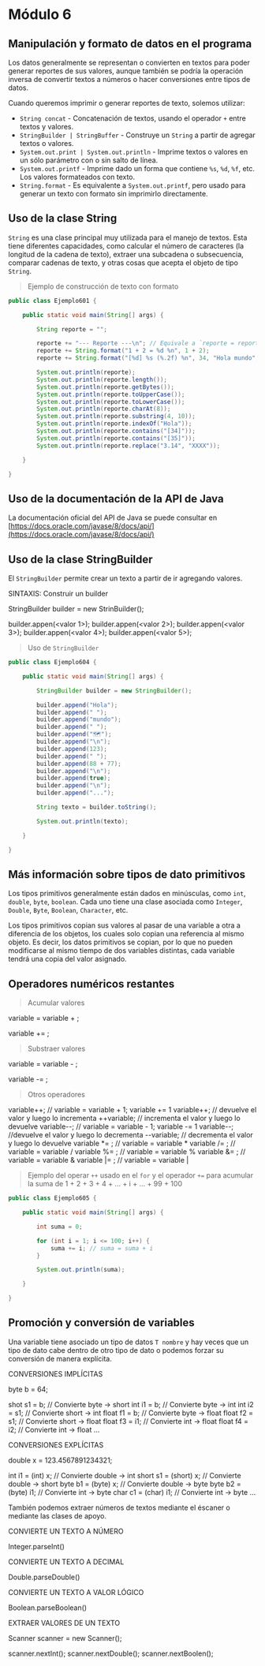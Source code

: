 # Módulo 6

## Manipulación y formato de datos en el programa

Los datos generalmente se representan o convierten en textos para poder 
generar reportes de sus valores, aunque también se podría la operación
inversa de convertir textos a números o hacer conversiones entre tipos de datos.

Cuando queremos imprimir o generar reportes de texto, solemos utilizar:

- `String concat` - Concatenación de textos, usando el operador `+` entre textos y valores.
- `StringBuilder | StringBuffer` - Construye un `String` a partir de agregar textos o valores.
- `System.out.print | System.out.println` - Imprime textos o valores en un sólo parámetro con o sin salto de línea.
- `System.out.printf` - Imprime dado un forma que contiene `%s`, `%d`, `%f`, etc. Los valores formateados con texto.
- `String.format` - Es equivalente a `System.out.printf`, pero usado para generar un texto con formato sin imprimirlo 
  directamente.

## Uso de la clase String

`String` es una clase principal muy utilizada para el manejo de textos.
Esta tiene diferentes capacidades, como calcular el número de caracteres
(la longitud de la cadena de texto), extraer una subcadena o subsecuencia,
comparar cadenas de texto, y otras cosas que acepta el objeto de tipo `String`.

> Ejemplo de construcción de texto con formato

```java
public class Ejemplo601 {

    public static void main(String[] args) {

        String reporte = "";

        reporte += "--- Reporte ---\n"; // Equivale a `reporte = reporte + ...`
        reporte += String.format("1 + 2 = %d %n", 1 + 2);
        reporte += String.format("[%d] %s (%.2f) %n", 34, "Hola mundo", 3.1416);

        System.out.println(reporte);
        System.out.println(reporte.length());
        System.out.println(reporte.getBytes());
        System.out.println(reporte.toUpperCase());
        System.out.println(reporte.toLowerCase());
        System.out.println(reporte.charAt(8));
        System.out.println(reporte.substring(4, 10));
        System.out.println(reporte.indexOf("Hola"));
        System.out.println(reporte.contains("[34]"));
        System.out.println(reporte.contains("[35]"));
        System.out.println(reporte.replace("3.14", "XXXX"));

    }

}
```

## Uso de la documentación de la API de Java

La documentación oficial del API de Java se puede consultar en
[https://docs.oracle.com/javase/8/docs/api/](https://docs.oracle.com/javase/8/docs/api/)

## Uso de la clase StringBuilder

El `StringBuilder` permite crear un texto a partir de ir agregando valores.

  SINTAXIS: Construir un builder

  StringBuilder builder = new StrinBuilder();

  builder.appen(<valor 1>);
  builder.appen(<valor 2>);
  builder.appen(<valor 3>);
  builder.appen(<valor 4>);
  builder.appen(<valor 5>);

> Uso de `StringBuilder`

```java
public class Ejemplo604 {

    public static void main(String[] args) {

        StringBuilder builder = new StringBuilder();

        builder.append("Hola");
        builder.append(" ");
        builder.append("mundo");
        builder.append(" ");
        builder.append("🗺️");
        builder.append("\n");
        builder.append(123);
        builder.append(" ");
        builder.append(88 + 77);
        builder.append("\n");
        builder.append(true);
        builder.append("\n");
        builder.append("...");

        String texto = builder.toString();

        System.out.println(texto);

    }

}
```

## Más información sobre tipos de dato primitivos

Los tipos primitivos generalmente están dados en minúsculas, como `int`, `double`, 
`byte`, `boolean`. Cada uno tiene una clase asociada como `Integer`, `Double`,
`Byte`, `Boolean`, `Character`, etc.

Los tipos primitivos copian sus valores al pasar de una variable a otra
a diferencia de los objetos, los cuales solo copian una referencia al mismo
objeto. Es decir, los datos primitivos se copian, por lo que no pueden
modificarse al mismo tiempo de dos variables distintas, cada variable
tendrá una copia del valor asignado.

## Operadores numéricos restantes

> Acumular valores

  variable = variable + <valor>;
  
  variable += <valor>;

> Substraer valores

  variable = variable - <valor>;
  
  variable -= <valor>;

> Otros operadores

  variable++; // variable = variable + 1; variable += 1
  variable++; // devuelve el valor y luego lo incrementa
  ++variable; // incrementa el valor y luego lo devuelve
  variable--; // variable = variable - 1; variable -= 1
  variable--; //devuelve el valor y luego lo decrementa
  --variable; // decrementa el valor y luego lo devuelve
  variable *= <valor>; // variable = variable * <valor>
  variable /= <valor>; // variable = variable / <valor>
  variable %= <valor>; // variable = variable % <valor>
  variable &= <valor>; // variable = variable & <valor>
  variable |= <valor>; // variable = variable | <valor>

> Ejemplo del operar `++` usado en el `for` y el operador `+=` para acumular
> la suma de 1 + 2 + 3 + 4 + ... + i + ... + 99 + 100

```java
public class Ejemplo605 {

    public static void main(String[] args) {

        int suma = 0;

        for (int i = 1; i <= 100; i++) {
            suma += i; // suma = suma + i
        }

        System.out.println(suma);

    }

}
```

## Promoción y conversión de variables

Una variable tiene asociado un tipo de datos `T nombre` y hay veces que un tipo
de dato cabe dentro de otro tipo de dato o podemos forzar su conversión de manera
explícita.

  CONVERSIONES IMPLÍCITAS
  
  byte b = 64;

  shot s1 = b; // Convierte byte -> short
  int i1 = b; // Convierte byte -> int
  int i2 = s1; // Convierte short -> int
  float f1 = b; // Convierte byte -> float
  float f2 = s1; // Convierte short -> float
  float f3 = i1; // Convierte int -> float
  float f4 = i2; // Convierte int -> float
  ...

  CONVERSIONES EXPLÍCITAS

  double x = 123.4567891234321;

  int i1 = (int) x; // Convierte double -> int
  short s1 = (short) x; // Convierte double -> short
  byte b1 = (byte) x; // Convierte double -> byte
  byte b2 = (byte) i1; // Convierte int -> byte
  char c1 = (char) i1; // Convierte int -> byte
  ...
  
También podemos extraer números de textos mediante el éscaner o mediante
las clases de apoyo.

  CONVIERTE UN TEXTO A NÚMERO
  
  Integer.parseInt(<texto>)

  CONVIERTE UN TEXTO A DECIMAL
  
  Double.parseDouble(<texto>)

  CONVIERTE UN TEXTO A VALOR LÓGICO
  
  Boolean.parseBoolean(<texto>)

  EXTRAER VALORES DE UN TEXTO
  
  Scanner scanner = new Scanner(<texto>);
  
  scanner.nextInt();
  scanner.nextDouble();
  scanner.nextBoolen();
